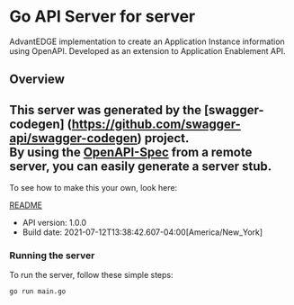 # Go API Server for server

AdvantEDGE implementation to create an Application Instance information using OpenAPI. Developed as an extension to Application Enablement API.

## Overview
This server was generated by the [swagger-codegen]
(https://github.com/swagger-api/swagger-codegen) project.  
By using the [OpenAPI-Spec](https://github.com/OAI/OpenAPI-Specification) from a remote server, you can easily generate a server stub.  
-

To see how to make this your own, look here:

[README](https://github.com/swagger-api/swagger-codegen/blob/master/README.md)

- API version: 1.0.0
- Build date: 2021-07-12T13:38:42.607-04:00[America/New_York]


### Running the server
To run the server, follow these simple steps:

```
go run main.go
```

